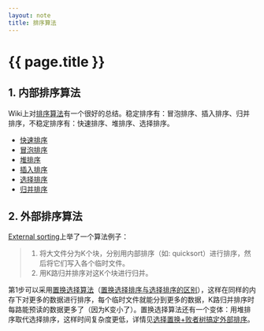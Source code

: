 ```yaml
---
layout: note
title: 排序算法
---
```


{{ page.title }}
================

## 1. 内部排序算法
Wiki上对[排序算法](http://en.wikipedia.org/wiki/Sorting_algorithm)有一个很好的总结。稳定排序有：冒泡排序、插入排序、归并排序，不稳定排序有：快速排序、堆排序、选择排序。

* [快速排序](qsort.html)
* [冒泡排序](bubble_sort.html)
* [堆排序](http://en.wikipedia.org/wiki/Heapsort)
* [插入排序](http://en.wikipedia.org/wiki/Insertion_sort)
* [选择排序](http://en.wikipedia.org/wiki/Selection_sort)
* [归并排序](http://en.wikipedia.org/wiki/Merge_sort)


## 2. 外部排序算法
[External sorting](http://en.wikipedia.org/wiki/External_sorting)上举了一个算法例子：
> 1. 将大文件分为K个块，分别用内部排序（如: quicksort）进行排序，然后将它们写入各个临时文件。
> 2. 用K路归并排序对这K个块进行归并。

第1步可以采用[置换选择算法](http://www.cs.bilkent.edu.tr/~canf/CS351Fall2009/cs351lecturenotes/week4/index.html)（[置换选择排序与选择排序的区别](http://stackoverflow.com/questions/16326689/replacement-selection-sort-v-selection-sort)），这样在同样的内存下对更多的数据进行排序，每个临时文件就能分到更多的数据，K路归并排序时每路能预读的数据更多了（因为K变小了）。置换选择算法还有一个变体：用堆排序取代选择排序，这样时间复杂度更低，详情见[选择置换+败者树搞定外部排序](http://www.cnblogs.com/benjamin-t/p/3325401.html)。